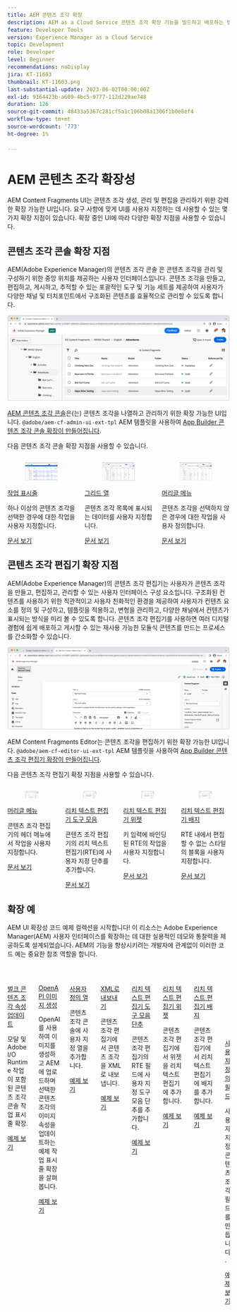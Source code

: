 ```yaml
---
title: AEM 콘텐츠 조각 확장
description: AEM as a Cloud Service 콘텐츠 조각 확장 기능을 빌드하고 배포하는 방법에 대해 알아봅니다.
feature: Developer Tools
version: Experience Manager as a Cloud Service
topic: Development
role: Developer
level: Beginner
recommendations: noDisplay
jira: KT-11603
thumbnail: KT-11603.png
last-substantial-update: 2023-06-02T00:00:00Z
exl-id: 9164423b-a609-4bc5-9777-112d229ae748
duration: 126
source-git-commit: 48433a5367c281cf5a1c106b08a1306f1b0e8ef4
workflow-type: tm+mt
source-wordcount: '773'
ht-degree: 1%

---
```


# AEM 콘텐츠 조각 확장성

AEM Content Fragments UI는 콘텐츠 조각 생성, 관리 및 편집을 관리하기 위한 강력한 확장 가능한 UI입니다. 요구 사항에 맞게 UI를 사용자 지정하는 데 사용할 수 있는 몇 가지 확장 지점이 있습니다. 확장 중인 UI에 따라 다양한 확장 지점을 사용할 수 있습니다.

## 콘텐츠 조각 콘솔 확장 지점

AEM(Adobe Experience Manager)의 콘텐츠 조각 콘솔 은 콘텐츠 조각을 관리 및 구성하기 위한 중앙 위치를 제공하는 사용자 인터페이스입니다. 콘텐츠 조각을 만들고, 편집하고, 게시하고, 추적할 수 있는 포괄적인 도구 및 기능 세트를 제공하여 사용자가 다양한 채널 및 터치포인트에서 구조화된 콘텐츠를 효율적으로 관리할 수 있도록 합니다.

![콘텐츠 조각 콘솔](./assets/overview/cfc.png)

[AEM 콘텐츠 조각 콘솔](https://experienceleague.adobe.com/docs/experience-manager-cloud-service/content/sites/administering/content-fragments/content-fragments-console.html)은(는) 콘텐츠 조각을 나열하고 관리하기 위한 확장 가능한 UI입니다. `@adobe/aem-cf-admin-ui-ext-tpl` AEM 템플릿을 사용하여 [App Builder 콘텐츠 조각 콘솔 확장이 만들어집니다](https://developer.adobe.com/uix/docs/services/aem-cf-console-admin/code-generation).

다음 콘텐츠 조각 콘솔 확장 지점을 사용할 수 있습니다.

<div class="columns is-multiline">
      <div class="column is-half-tablet is-half-desktop is-one-third-widescreen" aria-label="Action bar">
        <div class="card" style="height: 100%">
          <div class="card-image">
            <figure class="image is-16by9">
              <a href="https://developer.adobe.com/uix/docs/services/aem-cf-console-admin/api/action-bar/" title="작업 표시줄" tabindex="-1" target="_blank" rel="referrer">
                <img class="is-bordered-r-small" src="./assets/overview/cfc-action-bar.png" alt="작업 표시줄">
              </a>
            </figure>
          </div>
          <div class="card-content is-padded-small">
            <div class="content">
              <p class="headline is-size-6 has-text-weight-bold"><a href="https://developer.adobe.com/uix/docs/services/aem-cf-console-admin/api/action-bar/" title="작업 표시줄" target="_blank" rel="referrer">작업 표시줄</a></p>
              <p class="is-size-6">하나 이상의 콘텐츠 조각을 선택한 경우에 대한 작업을 사용자 지정합니다.</p>
              <a href="https://developer.adobe.com/uix/docs/services/aem-cf-console-admin/api/action-bar/" class="spectrum-Button spectrum-Button--outline spectrum-Button--primary spectrum-Button--sizeM" target="_blank" rel="referrer">
                <span class="spectrum-Button-label has-no-wrap has-text-weight-bold">문서 보기</span>
              </a>
            </div>
          </div>
        </div>
      </div>
  <div class="column is-half-tablet is-half-desktop is-one-third-widescreen" aria-label="Grid columns">
    <div class="card" style="height: 100%">
      <div class="card-image">
        <figure class="image is-16by9">
          <a href="https://developer.adobe.com/uix/docs/services/aem-cf-console-admin/api/grid-columns/" title="그리드 열" tabindex="-1" target="_blank" rel="referrer">
            <img class="is-bordered-r-small" src="./assets/overview/cfc-grid-columns.png" alt="그리드 열">
          </a>
        </figure>
      </div>
      <div class="card-content is-padded-small">
        <div class="content">
          <p class="headline is-size-6 has-text-weight-bold"><a href="https://developer.adobe.com/uix/docs/services/aem-cf-console-admin/api/grid-columns/" title="그리드 열" target="_blank" rel="referrer">그리드 열</a></p>
          <p class="is-size-6">콘텐츠 조각 목록에 표시되는 데이터를 사용자 지정합니다.</p>
          <a href="https://developer.adobe.com/uix/docs/services/aem-cf-console-admin/api/grid-columns/" class="spectrum-Button spectrum-Button--outline spectrum-Button--primary spectrum-Button--sizeM" target="_blank" rel="referrer">
            <span class="spectrum-Button-label has-no-wrap has-text-weight-bold">문서 보기</span>
          </a>
        </div>
      </div>
    </div>
  </div>
  <div class="column is-half-tablet is-half-desktop is-one-third-widescreen" aria-label="Header menu">
    <div class="card" style="height: 100%">
      <div class="card-image">
        <figure class="image is-16by9">
          <a href="https://developer.adobe.com/uix/docs/services/aem-cf-console-admin/api/header-menu/" title="머리글 메뉴" tabindex="-1" target="_blank" rel="referrer">
            <img class="is-bordered-r-small" src="./assets/overview/cfc-header-menu.png" alt="머리글 메뉴">
          </a>
        </figure>
      </div>
      <div class="card-content is-padded-small">
        <div class="content">
          <p class="headline is-size-6 has-text-weight-bold"><a href="https://developer.adobe.com/uix/docs/services/aem-cf-console-admin/api/header-menu/" title="머리글 메뉴" target="_blank" rel="referrer">머리글 메뉴</a></p>
          <p class="is-size-6">콘텐츠 조각을 선택하지 않은 경우에 대한 작업을 사용자 정의합니다.</p>
          <a href="https://developer.adobe.com/uix/docs/services/aem-cf-console-admin/api/header-menu/" class="spectrum-Button spectrum-Button--outline spectrum-Button--primary spectrum-Button--sizeM" target="_blank" rel="referrer">
            <span class="spectrum-Button-label has-no-wrap has-text-weight-bold">문서 보기</span>
          </a>
        </div>
      </div>
    </div>
  </div>  
</div>

## 콘텐츠 조각 편집기 확장 지점

AEM(Adobe Experience Manager)의 콘텐츠 조각 편집기는 사용자가 콘텐츠 조각을 만들고, 편집하고, 관리할 수 있는 사용자 인터페이스 구성 요소입니다. 구조화된 컨텐츠를 사용하기 위한 직관적이고 사용자 친화적인 환경을 제공하여 사용자가 컨텐츠 요소를 정의 및 구성하고, 템플릿을 적용하고, 변형을 관리하고, 다양한 채널에서 컨텐츠가 표시되는 방식을 미리 볼 수 있도록 합니다. 콘텐츠 조각 편집기를 사용하면 여러 디지털 경험에 쉽게 배포하고 게시할 수 있는 재사용 가능한 모듈식 콘텐츠를 만드는 프로세스를 간소화할 수 있습니다.

![콘텐츠 조각 편집기](./assets/overview/cfe.png)

AEM Content Fragments Editor는 콘텐츠 조각을 편집하기 위한 확장 가능한 UI입니다. `@adobe/aem-cf-editor-ui-ext-tpl` AEM 템플릿을 사용하여 [App Builder 콘텐츠 조각 편집기 확장이 만들어집니다](https://developer.adobe.com/uix/docs/services/aem-cf-editor/code-generation/).

다음 콘텐츠 조각 편집기 확장 지점을 사용할 수 있습니다.

<div class="columns is-multiline">
    <div class="column is-half-tablet is-half-desktop is-one-third-widescreen" aria-label="Header menu">
      <div class="card" style="height: 100%">
        <div class="card-image">
          <figure class="image is-16by9">
            <a href="https://developer.adobe.com/uix/docs/services/aem-cf-editor/api/header-menu" title="머리글 메뉴" tabindex="-1" target="_blank" rel="referrer">
              <img class="is-bordered-r-small" src="./assets/overview/cfe-header-menu.png" alt="머리글 메뉴">
            </a>
          </figure>
        </div>
        <div class="card-content is-padded-small">
          <div class="content">
            <p class="headline is-size-6 has-text-weight-bold"><a href="https://developer.adobe.com/uix/docs/services/aem-cf-editor/api/header-menu/" title="머리글 메뉴" target="_blank" rel="referrer">머리글 메뉴</a></p>
            <p class="is-size-6">콘텐츠 조각 편집기의 헤더 메뉴에서 작업을 사용자 지정합니다.</p>
            <a href="https://developer.adobe.com/uix/docs/services/aem-cf-editor/api/header-menu" class="spectrum-Button spectrum-Button--outline spectrum-Button--primary spectrum-Button--sizeM" target="_blank" rel="referrer">
              <span class="spectrum-Button-label has-no-wrap has-text-weight-bold">문서 보기</span>
            </a>
          </div>
        </div>
      </div>
    </div>
  <div class="column is-half-tablet is-half-desktop is-one-third-widescreen" aria-label="Rich Text Editor toolbar">
    <div class="card" style="height: 100%">
      <div class="card-image">
        <figure class="image is-16by9">
          <a href="https://developer.adobe.com/uix/docs/services/aem-cf-editor/api/rte-toolbar/" title="리치 텍스트 편집기 도구 모음" tabindex="-1" target="_blank" rel="referrer">
            <img class="is-bordered-r-small" src="./assets/overview/cfe-rte-toolbar.png" alt="리치 텍스트 편집기 도구 모음">
          </a>
        </figure>
      </div>
      <div class="card-content is-padded-small">
        <div class="content">
          <p class="headline is-size-6 has-text-weight-bold"><a href="https://developer.adobe.com/uix/docs/services/aem-cf-editor/api/rte-toolbar/" title="리치 텍스트 편집기 도구 모음"  target="_blank" rel="referrer">리치 텍스트 편집기 도구 모음</a></p>
          <p class="is-size-6">콘텐츠 조각 편집기의 리치 텍스트 편집기(RTE)에 사용자 지정 단추를 추가합니다.</p>
          <a href="https://developer.adobe.com/uix/docs/services/aem-cf-editor/api/rte-toolbar/" class="spectrum-Button spectrum-Button--outline spectrum-Button--primary spectrum-Button--sizeM" target="_blank" rel="referrer">
            <span class="spectrum-Button-label has-no-wrap has-text-weight-bold">문서 보기</span>
          </a>
        </div>
      </div>
    </div>
  </div>

<div class="column is-half-tablet is-half-desktop is-one-third-widescreen" aria-label="Rich Text Editor widgets">
    <div class="card" style="height: 100%">
      <div class="card-image">
        <figure class="image is-16by9">
          <a href="https://developer.adobe.com/uix/docs/services/aem-cf-editor/api/rte-widgets/" title="리치 텍스트 편집기 위젯" tabindex="-1"  target="_blank" rel="referrer">
            <img class="is-bordered-r-small" src="./assets/overview/cfe-rte-widgets.png" alt="리치 텍스트 편집기 위젯">
          </a>
        </figure>
      </div>
      <div class="card-content is-padded-small">
        <div class="content">
          <p class="headline is-size-6 has-text-weight-bold"><a href="https://developer.adobe.com/uix/docs/services/aem-cf-editor/api/rte-widgets/" title="리치 텍스트 편집기 위젯" target="_blank" rel="referrer">리치 텍스트 편집기 위젯</a></p>
          <p class="is-size-6">키 입력에 바인딩된 RTE의 작업을 사용자 지정합니다.</p>
          <a href="https://developer.adobe.com/uix/docs/services/aem-cf-editor/api/rte-widgets/" class="spectrum-Button spectrum-Button--outline spectrum-Button--primary spectrum-Button--sizeM" target="_blank" rel="referrer">
            <span class="spectrum-Button-label has-no-wrap has-text-weight-bold">문서 보기</span>
          </a>
        </div>
      </div>
    </div>
  </div>
  <div class="column is-half-tablet is-half-desktop is-one-third-widescreen" aria-label="Rich Text Editor badges">
    <div class="card" style="height: 100%">
      <div class="card-image">
        <figure class="image is-16by9">
          <a href="https://developer.adobe.com/uix/docs/services/aem-cf-editor/api/rte-badges/" title="리치 텍스트 편집기 배지" tabindex="-1" target="_blank" rel="referrer">
            <img class="is-bordered-r-small" src="./assets/overview/cfe-rte-badges.png" alt="리치 텍스트 편집기 배지">
          </a>
        </figure>
      </div>
      <div class="card-content is-padded-small">
        <div class="content">
          <p class="headline is-size-6 has-text-weight-bold"><a href="https://developer.adobe.com/uix/docs/services/aem-cf-editor/api/rte-badges/ " title="리치 텍스트 편집기 배지" target="_blank" rel="referrer">리치 텍스트 편집기 배지</a></p>
          <p class="is-size-6">RTE 내에서 편집할 수 없는 스타일의 블록을 사용자 지정합니다.</p>
          <a href="https://developer.adobe.com/uix/docs/services/aem-cf-editor/api/rte-badges/" class="spectrum-Button spectrum-Button--outline spectrum-Button--primary spectrum-Button--sizeM" target="_blank" rel="referrer">
            <span class="spectrum-Button-label has-no-wrap has-text-weight-bold">문서 보기</span>
          </a>
        </div>
      </div>
    </div>
  </div>
</div>

## 확장 예

AEM UI 확장성 코드 예제 컬렉션을 시작합니다! 이 리소스는 Adobe Experience Manager(AEM) 사용자 인터페이스를 확장하는 데 대한 실용적인 데모와 통찰력을 제공하도록 설계되었습니다. AEM의 기능을 향상시키려는 개발자에 관계없이 이러한 코드 예는 중요한 참조 역할을 합니다.

<div class="columns is-multiline">
  <div class="column is-half-tablet is-half-desktop is-one-third-widescreen" aria-label="Bulk property update">
    <div class="card" style="height: 100%">
      <div class="card-image">
        <figure class="image is-16by9">
          <a href="./examples/console-bulk-property-update.md" title="벌크 속성 업데이트" tabindex="-1">
            <img class="is-bordered-r-small" src="./assets/../examples/assets/bulk-property-update/card.png" alt="벌크 속성 업데이트">
          </a>
        </figure>
      </div>
      <div class="card-content is-padded-small">
        <div class="content">
          <p class="headline is-size-6 has-text-weight-bold"><a href="./examples/console-bulk-property-update.md" title="벌크 속성 업데이트">벌크 콘텐츠 조각 속성 업데이트</a></p>
          <p class="is-size-6">모달 및 Adobe I/O Runtime 작업이 포함된 콘텐츠 조각 콘솔 작업 표시줄 확장.</p>
          <a href="./examples/console-bulk-property-update.md" class="spectrum-Button spectrum-Button--outline spectrum-Button--primary spectrum-Button--sizeM">
            <span class="spectrum-Button-label has-no-wrap has-text-weight-bold">예제 보기</span>
          </a>
        </div>
      </div>
    </div>
  </div>
  <div class="column is-half-tablet is-half-desktop is-one-third-widescreen" aria-label="OpenAI-based image generation and upload to AEM extension">
        <div class="card" style="height: 100%">
            <div class="card-image">
                <figure class="image is-16by9">
                    <a href="./examples/console-image-generation-and-image-upload.md" title="OpenAI 기반 이미지 생성 및 AEM 확장에 업로드" tabindex="-1">
                        <img class="is-bordered-r-small" src="./examples/assets/digital-image-generation/card.png" alt="OpenAI 기반 이미지 생성 및 AEM 확장에 업로드">
                    </a>
                </figure>
            </div>
            <div class="card-content is-padded-small">
                <div class="content">
                    <p class="headline is-size-6 has-text-weight-bold"><a href="./examples/console-image-generation-and-image-upload.md" title="OpenAI 기반 이미지 생성 및 AEM 확장에 업로드">OpenAPI 이미지 생성</a></p>
                    <p class="is-size-6">OpenAI를 사용하여 이미지를 생성하고 AEM에 업로드하며 선택한 콘텐츠 조각의 이미지 속성을 업데이트하는 예제 작업 표시줄 확장을 살펴봅니다.</p>
                    <a href="./examples/console-image-generation-and-image-upload.md" class="spectrum-Button spectrum-Button--outline spectrum-Button--primary spectrum-Button--sizeM">
                        <span class="spectrum-Button-label has-no-wrap has-text-weight-bold">예제 보기</span>
                    </a>
                </div>
            </div>
        </div>
    </div>    
  <div class="column is-half-tablet is-half-desktop is-one-third-widescreen" aria-label="Custom columns">
    <div class="card" style="height: 100%">
      <div class="card-image">
        <figure class="image is-16by9">
          <a href="./examples/custom-grid-columns.md" title="사용자 정의 열" tabindex="-1">
            <img class="is-bordered-r-small" src="./examples/assets/custom-grid-columns/card.png" alt="사용자 정의 열">
          </a>
        </figure>
      </div>
      <div class="card-content is-padded-small">
        <div class="content">
          <p class="headline is-size-6 has-text-weight-bold"><a href="./examples/custom-grid-columns.md" title="사용자 정의 열">사용자 정의 열</a></p>
          <p class="is-size-6">콘텐츠 조각 콘솔에 사용자 지정 열을 추가합니다.</p>
          <a href="./examples/custom-grid-columns.md" class="spectrum-Button spectrum-Button--outline spectrum-Button--primary spectrum-Button--sizeM">
            <span class="spectrum-Button-label has-no-wrap has-text-weight-bold">예제 보기</span>
          </a>
        </div>
      </div>
    </div>
  </div>    
  <div class="column is-half-tablet is-half-desktop is-one-third-widescreen" aria-label="Export to XML">
    <div class="card" style="height: 100%">
      <div class="card-image">
        <figure class="image is-16by9">
          <a href="./examples/editor-export-to-xml.md" title="XML로 내보내기" tabindex="-1">
            <img class="is-bordered-r-small" src="./examples/assets/export-to-xml/card.png" alt="XML로 내보내기">
          </a>
        </figure>
      </div>
      <div class="card-content is-padded-small">
        <div class="content">
          <p class="headline is-size-6 has-text-weight-bold"><a href="./examples/editor-export-to-xml.md" title="XML로 내보내기">XML로 내보내기</a></p>
          <p class="is-size-6">콘텐츠 조각 편집기에서 콘텐츠 조각을 XML로 내보냅니다.</p>
          <a href="./examples/editor-export-to-xml.md" class="spectrum-Button spectrum-Button--outline spectrum-Button--primary spectrum-Button--sizeM">
            <span class="spectrum-Button-label has-no-wrap has-text-weight-bold">예제 보기</span>
          </a>
        </div>
      </div>
    </div>
  </div>    
  <div class="column is-half-tablet is-half-desktop is-one-third-widescreen" aria-label="Rich Text Editor toolbar button">
    <div class="card" style="height: 100%">
      <div class="card-image">
        <figure class="image is-16by9">
          <a href="./examples/editor-rte-toolbar.md" title="리치 텍스트 편집기 도구 모음 단추" tabindex="-1">
            <img class="is-bordered-r-small" src="./examples/assets/rte/rte-toolbar-card.png" alt="리치 텍스트 편집기 도구 모음 단추">
          </a>
        </figure>
      </div>
      <div class="card-content is-padded-small">
        <div class="content">
          <p class="headline is-size-6 has-text-weight-bold"><a href="./examples/editor-rte-toolbar.md" title="리치 텍스트 편집기 도구 모음 단추">리치 텍스트 편집기 도구 모음 단추</a></p>
          <p class="is-size-6">콘텐츠 조각 편집기의 RTE 필드에 사용자 지정 도구 모음 단추를 추가합니다.</p>
          <a href="./examples/editor-rte-toolbar.md" class="spectrum-Button spectrum-Button--outline spectrum-Button--primary spectrum-Button--sizeM">
            <span class="spectrum-Button-label has-no-wrap has-text-weight-bold">예제 보기</span>
          </a>
        </div>
      </div>
    </div>
  </div>   
  <div class="column is-half-tablet is-half-desktop is-one-third-widescreen" aria-label="Rich Text Editor Widget">
    <div class="card" style="height: 100%">
      <div class="card-image">
        <figure class="image is-16by9">
          <a href="./examples/editor-rte-widget.md" title="리치 텍스트 편집기 위젯" tabindex="-1">
            <img class="is-bordered-r-small" src="./examples/assets/rte/rte-widget-card.png" alt="리치 텍스트 편집기 위젯">
          </a>
        </figure>
      </div>
      <div class="card-content is-padded-small">
        <div class="content">
          <p class="headline is-size-6 has-text-weight-bold"><a href="./examples/editor-rte-toolbar.md" title="리치 텍스트 편집기 위젯">리치 텍스트 편집기 위젯</a></p>
          <p class="is-size-6">콘텐츠 조각 편집기에서 위젯을 리치 텍스트 편집기에 추가합니다.</p>
          <a href="./examples/editor-rte-widget.md" class="spectrum-Button spectrum-Button--outline spectrum-Button--primary spectrum-Button--sizeM">
            <span class="spectrum-Button-label has-no-wrap has-text-weight-bold">예제 보기</span>
          </a>
        </div>
      </div>
    </div>
  </div>   
  <div class="column is-half-tablet is-half-desktop is-one-third-widescreen" aria-label="Rich Text Editor Badge">
    <div class="card" style="height: 100%">
      <div class="card-image">
        <figure class="image is-16by9">
          <a href="./examples/editor-rte-badges.md" title="리치 텍스트 편집기 배지" tabindex="-1">
            <img class="is-bordered-r-small" src="./examples/assets/rte/rte-badge-card.png" alt="리치 텍스트 편집기 배지">
          </a>
        </figure>
      </div>
      <div class="card-content is-padded-small">
        <div class="content">
          <p class="headline is-size-6 has-text-weight-bold"><a href="./examples/editor-rte-badges.md" title="리치 텍스트 편집기 배지">리치 텍스트 편집기 배지</a></p>
          <p class="is-size-6">콘텐츠 조각 편집기에서 리치 텍스트 편집기에 배지를 추가합니다.</p>
          <a href="./examples/editor-rte-badges.md" class="spectrum-Button spectrum-Button--outline spectrum-Button--primary spectrum-Button--sizeM">
            <span class="spectrum-Button-label has-no-wrap has-text-weight-bold">예제 보기</span>
          </a>
        </div>
      </div>
    </div>
  </div>

<div class="column is-half-tablet is-half-desktop is-one-third-widescreen" aria-label="Custom fields">
    <div class="card" style="height: 100%">
      <div class="card-image">
        <figure class="image is-16by9">
          <a href="./examples/editor-custom-field.md" title="사용자 정의 필드" tabindex="-1">
            <img class="is-bordered-r-small" src="https://video.tv.adobe.com/v/3427585?format=jpeg" alt="사용자 정의 필드">
          </a>
        </figure>
      </div>
      <div class="card-content is-padded-small">
        <div class="content">
          <p class="headline is-size-6 has-text-weight-bold"><a href="./examples/editor-custom-field.md" title="사용자 정의 필드">사용자 정의 필드</a></p>
          <p class="is-size-6">사용자 지정 콘텐츠 조각 필드를 만듭니다.</p>
          <a href="./examples/editor-custom-field.md" class="spectrum-Button spectrum-Button--outline spectrum-Button--primary spectrum-Button--sizeM">
            <span class="spectrum-Button-label has-no-wrap has-text-weight-bold">예제 보기</span>
          </a>
        </div>
      </div>
    </div>
  </div> 
</div>
